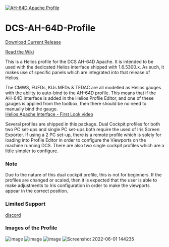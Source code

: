 [![AH-64D Apache Profile](https://github.com/BlueFinBima/DCS-AH-64D-Profile/actions/workflows/BuildProfilePackage.yml/badge.svg)](https://github.com/BlueFinBima/DCS-AH-64D-Profile/actions/workflows/BuildProfilePackage.yml)
# DCS-AH-64D-Profile

[Download Current Release](https://github.com/BlueFinBima/DCS-AH-64D-Profile/releases/Latest)

[Read the Wiki](https://github.com/BlueFinBima/DCS-AH-64D-Profile/wiki)

This is a Helios profile for the DCS AH-64D Apache.  It is intended to be used with the
dedicated Helios interface shipped with 1.6.5300.x.  As such, it makes use of specific
panels which are integrated into that release of Helios.
 
The CMWS, EUFDs, KUs MFDs & TEDAC are all modelled as Helios gauges with the ability to
auto-bind to the AH-64D profile.  This means that if the AH-64D interface is added in the
Helios Profile Editor, and one of these gauges is applied from the toolbox, then there
should be no need to manually bind the gauge.  
[Helios Apache Interface - First Look video](https://youtu.be/d1wWuct7lRg)

Several profiles are shipped in this package.  Dual Cockpit profiles for both two PC set-ups and single PC
set-ups both require the used of Iris Screen Exporter.  If using a 2 PC set-up, there is a remote profile which
is solely for loading into Profile Editor in order to configure the Viewports on the machine running DCS.
There are also two single cockpit profiles which are a little simpler to configure. 

### Note
Due to the nature of this dual cockpit profile, this is not for beginners.  If the profiles are changed or scaled,
then it is expected that the user is able to make adjustments to Iris configuration in order to make the viewports
appear in the correct position.

### Limited Support
[discord](https://discord.gg/6u8AAqs7zD)
### Images of the Profile
![image](https://user-images.githubusercontent.com/18526232/176997930-1a6c6876-cca2-4816-bfd4-bd0cdd48dac3.png)
![image](https://user-images.githubusercontent.com/18526232/176997949-ffe35eb5-4bc4-4668-9087-fa6c9f33a24e.png)
![image](https://user-images.githubusercontent.com/18526232/176997971-741ed3fb-0cb8-4e1a-aa2c-a30b0487df5b.png)
![Screenshot 2022-06-01 144235](https://user-images.githubusercontent.com/18526232/171424407-a1746dcd-29e1-44fc-a44f-f54a34dde355.jpg)
